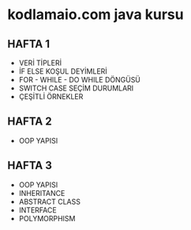 # kodlamaio.com java kursu  

## HAFTA 1
- VERİ TİPLERİ 
- İF ELSE KOŞUL DEYİMLERİ 
- FOR  - WHILE - DO WHILE DÖNGÜSÜ 
- SWITCH CASE SEÇİM DURUMLARI 
- ÇEŞİTLİ ÖRNEKLER 


## HAFTA 2 

- OOP YAPISI 

## HAFTA 3

- OOP YAPISI 
- INHERITANCE
- ABSTRACT CLASS
- INTERFACE 
- POLYMORPHISM
